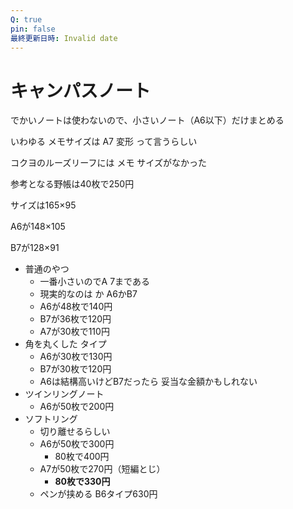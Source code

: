 ```yaml
---
Q: true
pin: false
最終更新日時: Invalid date
---
```

# キャンパスノート

でかいノートは使わないので、小さいノート（A6以下）だけまとめる

いわゆる メモサイズは A7 変形 って言うらしい

コクヨのルーズリーフには メモ サイズがなかった

参考となる野帳は40枚で250円

サイズは165×95

A6が148×105

B7が128×91

- 普通のやつ
    - 一番小さいのでA 7まである
    - 現実的なのは か A6かB7
    - A6が48枚で140円
    - B7が36枚で120円
    - A7が30枚で110円
- 角を丸くした タイプ
    - A6が30枚で130円
    - B7が30枚で120円
    - A6は結構高いけどB7だったら 妥当な金額かもしれない
- ツインリングノート
    - A6が50枚で200円
- ソフトリング
    - 切り離せるらしい
    - A6が50枚で300円
        - 80枚で400円
    - A7が50枚で270円（短編とじ）
        - **80枚で330円**
    - ペンが挟める B6タイプ630円